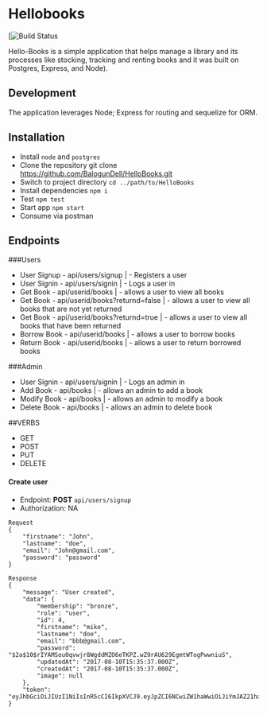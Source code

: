 # Hellobooks

[![![Build Status](https://travis-ci.org/BalogunDell/HelloBooks.svg?branch=master)](https://travis-ci.org/BalogunDell/HelloBooks)

Hello-Books is a simple application that helps manage a library and its processes like stocking, tracking and renting books and it was built on Postgres, Express, and Node).

## Development
The application leverages Node; Express for routing and sequelize for ORM.

## Installation
- Install `node` and `postgres`
- Clone the repository git clone https://github.com/BalogunDell/HelloBooks.git
- Switch to project directory `cd ../path/to/HelloBooks`
- Install dependencies `npm i`
- Test `npm test`
- Start app `npm start`
- Consume via postman

## Endpoints

###Users
- User Signup  - api/users/signup               |  - Registers a user
- User Signin  - api/users/signin               | - Logs a user in
- Get Book     - api/userid/books               | - allows a user to view all books
- Get Book     - api/userid/books?returnd=false | - allows a user to view all books that are not  yet returned
- Get Book     - api/userid/books?returnd=true  | - allows a user to view all books that have been returned
- Borrow Book  - api/userid/books               | - allows a user to borrow books
- Return Book  - api/userid/books               | - allows a user to return borrowed books

###Admin
- User Signin  - api/users/signin   | - Logs an admin in
- Add  Book    - api/books          | - allows an admin to add a book
- Modify Book  - api/books          | - allows an admin to modify a book
- Delete Book  - api/books          | - allows an admin to delete book

##VERBS
- GET
- POST
- PUT
- DELETE

#### Create user
- Endpoint: **POST** `api/users/signup`
- Authorization: NA

```
Request
{
	"firstname": "John",
	"lastname": "doe",
	"email": "John@gmail.com",
	"password": "password"
}

Response
{
    "message": "User created",
    "data": {
        "membership": "bronze",
        "role": "user",
        "id": 4,
        "firstname": "mike",
        "lastname": "doe",
        "email": "bbb@gmail.com",
        "password": "$2a$10$rIYAMSou0qvwjr8WgddMZO6eTKPZ.wZ9rAU629EgmtWTogPwwniuS",
        "updatedAt": "2017-08-10T15:35:37.000Z",
        "createdAt": "2017-08-10T15:35:37.000Z",
        "image": null
    },
    "token": "eyJhbGciOiJIUzI1NiIsInR5cCI6IkpXVCJ9.eyJpZCI6NCwiZW1haWwiOiJiYmJAZ21haWwuY29tIiwibWVtYmVyc2hpcCI6ImJyb256ZSIsInJvbGUiOiJ1c2VyIiwiaWF0IjoxNTAyMzc5MzM3LCJleHAiOjE1MDI0NjU3Mzd9.FjK888IV26y22zW5Lyrjefgs9TeMM2n22GgV_CcW5H4"
}

```

